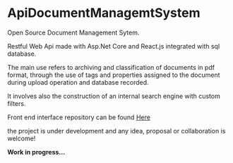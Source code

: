 # ApiDocumentManagemtSystem
Open Source Document Management Sytem.

Restful Web Api made with Asp.Net Core and React.js integrated with sql database.

The main use refers to archiving and classification of documents in pdf format, through the use of tags and properties assigned to the document during upload operation and database recorded.

It involves also the construction of an internal search engine with custom filters.

Front end interface repository can be found [Here](https://github.com/Shyroby/AdminReact)

the project is under development and any idea, proposal or collaboration is welcome!

**Work in progress...**
